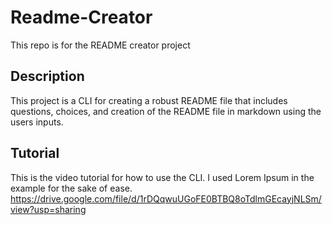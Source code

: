 # Readme-Creator
This repo is for the README creator project

## Description
This project is a CLI for creating a robust README file that includes questions, choices, and creation of the README file in markdown using the users inputs.

## Tutorial
This is the video tutorial for how to use the CLI. I used Lorem Ipsum in the example for the sake of ease.
https://drive.google.com/file/d/1rDQqwuUGoFE0BTBQ8oTdlmGEcayjNLSm/view?usp=sharing
